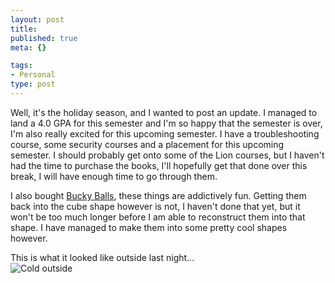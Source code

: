 ```yaml
--- 
layout: post
title: 
published: true
meta: {}

tags: 
- Personal
type: post
---
```


Well, it's the holiday season, and I wanted to post an update. I managed to land a 4.0 GPA for this semester and I'm so happy that the semester is over, I'm also really excited for this upcoming semester. I have a troubleshooting course, some security courses and a placement for this upcoming semester. I should probably get onto some of the Lion courses, but I haven't had the time to purchase the books, I'll hopefully get that done over this break, I will have enough time to go through them.  

I also bought [Bucky Balls](http://www.thinkgeek.com/geektoys/science/bbe8/), these things are addictively fun. Getting them back into the cube shape however is not, I haven't done that yet, but it won't be too much longer before I am able to reconstruct them into that shape. I have managed to make them into some pretty cool shapes however.



This is what it looked like outside last night...  
![Cold outside](http://dl.dropbox.com/u/15585118/Blog%20Photos/IMG_0043.jpg)  
